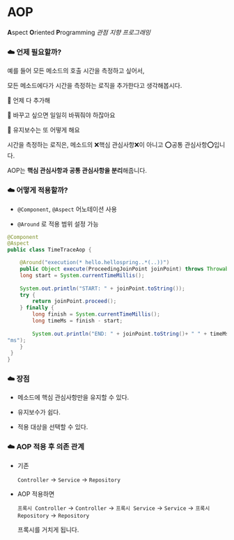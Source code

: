 # AOP

**A**spect **O**riented **P**rogramming *관점 지향 프로그래밍*



### :cloud: 언제 필요할까?

예를 들어 모든 메소드의 호출 시간을 측정하고 싶어서,

모든 메소드에다가 시간을 측정하는 로직을 추가한다고 생각해봅시다.

:thinking: 언제 다 추가해

:thinking: 바꾸고 싶으면 일일히 바꿔줘야 하잖아요

:thinking: 유지보수는 또 어떻게 해요



시간을 측정하는 로직은, 메소드의 :x:핵심 관심사항:x:이 아니고 :o:공통 관심사항:o:입니다.

AOP는 **핵심 관심사항과 공통 관심사항을 분리**해줍니다.



### :cloud: 어떻게 적용할까?

* `@Component`, `@Aspect` 어노테이션 사용

* `@Around` 로 적용 범위 설정 가능

```java
@Component
@Aspect
public class TimeTraceAop {

    @Around("execution(* hello.hellospring..*(..))")
    public Object execute(ProceedingJoinPoint joinPoint) throws Throwable {
    long start = System.currentTimeMillis();
    
    System.out.println("START: " + joinPoint.toString());
    try {
        return joinPoint.proceed();
    } finally {
        long finish = System.currentTimeMillis();
        long timeMs = finish - start;
 
        System.out.println("END: " + joinPoint.toString()+ " " + timeMs +
"ms");
    }
 }
}
```





### :cloud: 장점

* 메소드에 핵심 관심사항만을 유지할 수 있다.

* 유지보수가 쉽다.

* 적용 대상을 선택할 수 있다.





### :cloud: AOP 적용 후 의존 관계

* 기존
  
  `Controller` -> `Service` -> `Repository`

* AOP 적용하면
  
  `프록시 Controller` -> `Controller` -> `프록시 Service` -> `Service` -> `프록시 Repository` -> `Repository`
  
  프록시를 거치게 됩니다.
